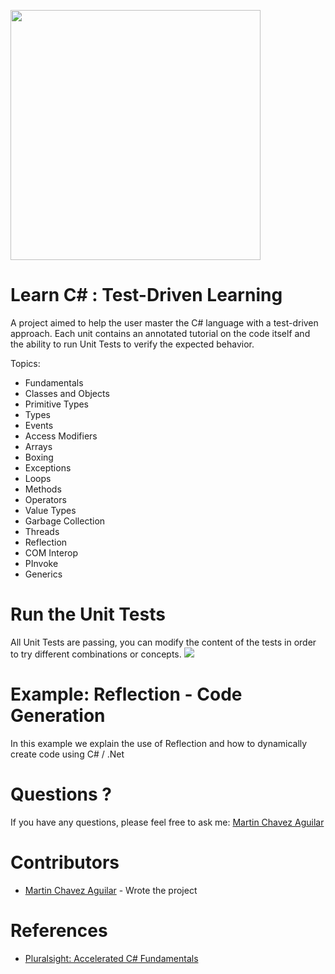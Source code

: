 <a name="README">[<img src="https://s3-us-west-2.amazonaws.com/martinbucket/Learn+C%23-logo.png" width="400px" />](https://github.com/MartinChavez/Learn-CSharp)</a>

Learn C# : Test-Driven Learning
================

A project aimed to help the user master the C# language with a test-driven approach. Each unit contains an annotated tutorial on the code itself and the ability to run Unit Tests to verify the expected behavior.

Topics:

 - Fundamentals
 - Classes and Objects 
 - Primitive Types
 - Types
 - Events 
 - Access Modifiers
 - Arrays
 - Boxing
 - Exceptions
 - Loops
 - Methods
 - Operators
 - Value Types
 - Garbage Collection
 - Threads
 - Reflection
 - COM Interop
 - PInvoke
 - Generics
 
Run the Unit Tests
====================
All Unit Tests are passing, you can modify the content of the tests in order to try different combinations or concepts.
<a name="README">[<img src="https://s3-us-west-2.amazonaws.com/testdrivenlearningbucket/PassingRunningTests.png" />](https://github.com/MartinChavez/Learn-CSharp)</a>

Example: Reflection - Code Generation
====================
In this example we explain the use of Reflection and how to dynamically create code using C# / .Net

Questions ?
====================

If you have any questions, please feel free to ask me:
[Martin Chavez Aguilar](mailto:martin.chavez@live.com)

Contributors
====================

* [Martin Chavez Aguilar](https://www.linkedin.com/in/martinchavezaguilar) - Wrote the project

References
====================

* [Pluralsight: Accelerated C# Fundamentals](http://www.pluralsight.com/courses/csharp-fundamentals)
